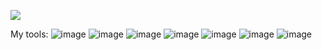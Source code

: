 ![](https://komarev.com/ghpvc/?username=Roboanimal)
 
 
 My tools:
![image](https://user-images.githubusercontent.com/94212971/141607684-0fcbda55-12bb-437d-bfa3-58645326ac2c.png)
![image](https://user-images.githubusercontent.com/94212971/141607690-f535ec0e-d938-4093-8743-1554764c6358.png)
![image](https://user-images.githubusercontent.com/94212971/141607696-247ec322-55a6-4692-818e-34c955b72bc3.png)
![image](https://user-images.githubusercontent.com/94212971/141607704-752ea7c6-98ea-457f-a91b-4197191d6157.png)
![image](https://user-images.githubusercontent.com/94212971/141607709-ffbc441c-d79b-4bdd-a727-25595af9e2eb.png)
![image](https://user-images.githubusercontent.com/94212971/141607714-84d76dcf-d14b-4841-82d8-cdb7c856c0ed.png)
![image](https://user-images.githubusercontent.com/94212971/141607715-454a34fe-c902-4d35-b861-8de48a0d19f9.png)
